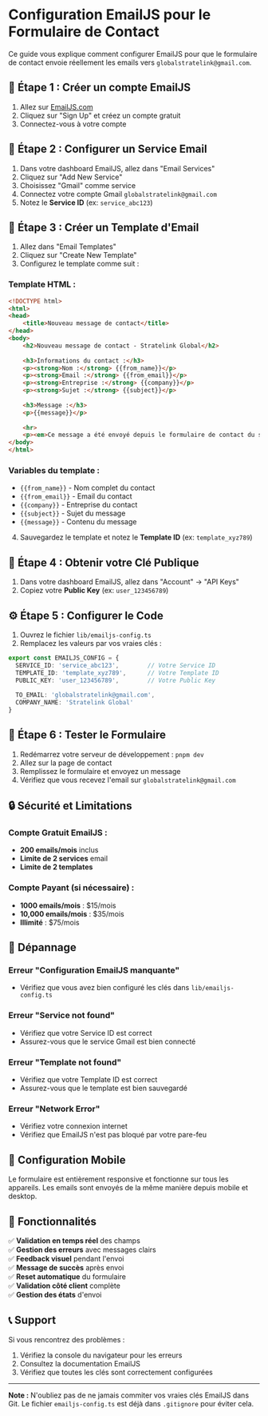 # Configuration EmailJS pour le Formulaire de Contact

Ce guide vous explique comment configurer EmailJS pour que le formulaire de contact envoie réellement les emails vers `globalstratelink@gmail.com`.

## 🚀 Étape 1 : Créer un compte EmailJS

1. Allez sur [EmailJS.com](https://www.emailjs.com/)
2. Cliquez sur "Sign Up" et créez un compte gratuit
3. Connectez-vous à votre compte

## 📧 Étape 2 : Configurer un Service Email

1. Dans votre dashboard EmailJS, allez dans "Email Services"
2. Cliquez sur "Add New Service"
3. Choisissez "Gmail" comme service
4. Connectez votre compte Gmail `globalstratelink@gmail.com`
5. Notez le **Service ID** (ex: `service_abc123`)

## 📝 Étape 3 : Créer un Template d'Email

1. Allez dans "Email Templates"
2. Cliquez sur "Create New Template"
3. Configurez le template comme suit :

### Template HTML :
```html
<!DOCTYPE html>
<html>
<head>
    <title>Nouveau message de contact</title>
</head>
<body>
    <h2>Nouveau message de contact - Stratelink Global</h2>
    
    <h3>Informations du contact :</h3>
    <p><strong>Nom :</strong> {{from_name}}</p>
    <p><strong>Email :</strong> {{from_email}}</p>
    <p><strong>Entreprise :</strong> {{company}}</p>
    <p><strong>Sujet :</strong> {{subject}}</p>
    
    <h3>Message :</h3>
    <p>{{message}}</p>
    
    <hr>
    <p><em>Ce message a été envoyé depuis le formulaire de contact du site Stratelink Global.</em></p>
</body>
</html>
```

### Variables du template :
- `{{from_name}}` - Nom complet du contact
- `{{from_email}}` - Email du contact
- `{{company}}` - Entreprise du contact
- `{{subject}}` - Sujet du message
- `{{message}}` - Contenu du message

4. Sauvegardez le template et notez le **Template ID** (ex: `template_xyz789`)

## 🔑 Étape 4 : Obtenir votre Clé Publique

1. Dans votre dashboard EmailJS, allez dans "Account" → "API Keys"
2. Copiez votre **Public Key** (ex: `user_123456789`)

## ⚙️ Étape 5 : Configurer le Code

1. Ouvrez le fichier `lib/emailjs-config.ts`
2. Remplacez les valeurs par vos vraies clés :

```typescript
export const EMAILJS_CONFIG = {
  SERVICE_ID: 'service_abc123',        // Votre Service ID
  TEMPLATE_ID: 'template_xyz789',      // Votre Template ID
  PUBLIC_KEY: 'user_123456789',        // Votre Public Key
  
  TO_EMAIL: 'globalstratelink@gmail.com',
  COMPANY_NAME: 'Stratelink Global'
}
```

## 🧪 Étape 6 : Tester le Formulaire

1. Redémarrez votre serveur de développement : `pnpm dev`
2. Allez sur la page de contact
3. Remplissez le formulaire et envoyez un message
4. Vérifiez que vous recevez l'email sur `globalstratelink@gmail.com`

## 🔒 Sécurité et Limitations

### Compte Gratuit EmailJS :
- **200 emails/mois** inclus
- **Limite de 2 services** email
- **Limite de 2 templates**

### Compte Payant (si nécessaire) :
- **1000 emails/mois** : $15/mois
- **10,000 emails/mois** : $35/mois
- **Illimité** : $75/mois

## 🚨 Dépannage

### Erreur "Configuration EmailJS manquante"
- Vérifiez que vous avez bien configuré les clés dans `lib/emailjs-config.ts`

### Erreur "Service not found"
- Vérifiez que votre Service ID est correct
- Assurez-vous que le service Gmail est bien connecté

### Erreur "Template not found"
- Vérifiez que votre Template ID est correct
- Assurez-vous que le template est bien sauvegardé

### Erreur "Network Error"
- Vérifiez votre connexion internet
- Vérifiez que EmailJS n'est pas bloqué par votre pare-feu

## 📱 Configuration Mobile

Le formulaire est entièrement responsive et fonctionne sur tous les appareils. Les emails sont envoyés de la même manière depuis mobile et desktop.

## 🎯 Fonctionnalités

✅ **Validation en temps réel** des champs  
✅ **Gestion des erreurs** avec messages clairs  
✅ **Feedback visuel** pendant l'envoi  
✅ **Message de succès** après envoi  
✅ **Reset automatique** du formulaire  
✅ **Validation côté client** complète  
✅ **Gestion des états** d'envoi  

## 📞 Support

Si vous rencontrez des problèmes :
1. Vérifiez la console du navigateur pour les erreurs
2. Consultez la documentation EmailJS
3. Vérifiez que toutes les clés sont correctement configurées

---

**Note :** N'oubliez pas de ne jamais commiter vos vraies clés EmailJS dans Git. Le fichier `emailjs-config.ts` est déjà dans `.gitignore` pour éviter cela. 